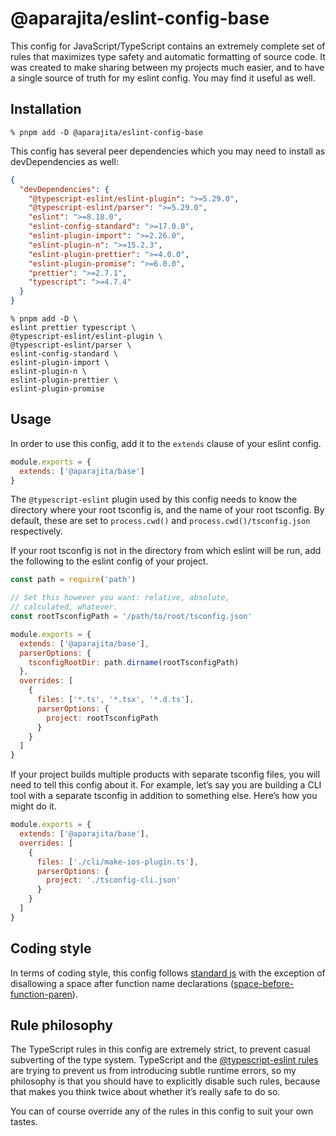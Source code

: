 # @aparajita/eslint-config-base

This config for JavaScript/TypeScript contains an extremely complete set of rules that maximizes type safety and automatic formatting of source code. It was created to make sharing between my projects much easier, and to have a single source of truth for my eslint config. You may find it useful as well.

## Installation

```shell
% pnpm add -D @aparajita/eslint-config-base
```

This config has several peer dependencies which you may need to install as devDependencies as well:

```json
{
  "devDependencies": {
    "@typescript-eslint/eslint-plugin": ">=5.29.0",
    "@typescript-eslint/parser": ">=5.29.0",
    "eslint": ">=8.18.0",
    "eslint-config-standard": ">=17.0.0",
    "eslint-plugin-import": ">=2.26.0",
    "eslint-plugin-n": ">=15.2.3",
    "eslint-plugin-prettier": ">=4.0.0",
    "eslint-plugin-promise": ">=6.0.0",
    "prettier": ">=2.7.1",
    "typescript": ">=4.7.4"
  }
}
```
```shell
% pnpm add -D \
eslint prettier typescript \
@typescript-eslint/eslint-plugin \
@typescript-eslint/parser \
eslint-config-standard \
eslint-plugin-import \
eslint-plugin-n \
eslint-plugin-prettier \
eslint-plugin-promise
```

## Usage

In order to use this config, add it to the `extends` clause of your eslint config.

```js
module.exports = {
  extends: ['@aparajita/base']
}
```

The `@typescript-eslint` plugin used by this config needs to know the directory where your root tsconfig is, and the name of your root tsconfig. By default, these are set to `process.cwd()` and `process.cwd()/tsconfig.json` respectively.

If your root tsconfig is not in the directory from which eslint will be run, add the following to the eslint config of your project.

```js
const path = require('path')

// Set this however you want: relative, absolute,
// calculated, whatever.
const rootTsconfigPath = '/path/to/root/tsconfig.json'

module.exports = {
  extends: ['@aparajita/base'],
  parserOptions: {
    tsconfigRootDir: path.dirname(rootTsconfigPath)
  },
  overrides: [
    {
      files: ['*.ts', '*.tsx', '*.d.ts'],
      parserOptions: {
        project: rootTsconfigPath
      }
    }
  ]
}
```

If your project builds multiple products with separate tsconfig files, you will need to tell this config about it. For example, let’s say you are building a CLI tool with a separate tsconfig in addition to something else. Here’s how you might do it.

```js
module.exports = {
  extends: ['@aparajita/base'],
  overrides: [
    {
      files: ['./cli/make-ios-plugin.ts'],
      parserOptions: {
        project: './tsconfig-cli.json'
      }
    }
  ]
}
```

## Coding style

In terms of coding style, this config follows [standard js](https://standardjs.com/rules.html) with the exception of disallowing a space after function name declarations ([space-before-function-paren](https://eslint.org/docs/rules/space-before-function-paren.html)).

## Rule philosophy

The TypeScript rules in this config are extremely strict, to prevent casual subverting of the type system. TypeScript and the [@typescript-eslint rules](https://typescript-eslint.io/rules/) are trying to prevent us from introducing subtle runtime errors, so my philosophy is that you should have to explicitly disable such rules, because that makes you think twice about whether it’s really safe to do so.

You can of course override any of the rules in this config to suit your own tastes.
